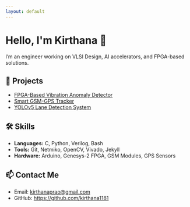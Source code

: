 ```yaml
---
layout: default
---
```


# Hello, I'm Kirthana 👋

I’m an engineer working on VLSI Design, AI accelerators, and FPGA-based solutions.

## 🚀 Projects
- [FPGA-Based Vibration Anomaly Detector](#)
- [Smart GSM-GPS Tracker](#)
- [YOLOv5 Lane Detection System](#)

## 🛠️ Skills

- **Languages:** C, Python, Verilog, Bash
- **Tools:** Git, Netmiko, OpenCV, Vivado, Jekyll
- **Hardware:** Arduino, Genesys-2 FPGA, GSM Modules, GPS Sensors
  

## 📫 Contact Me
- Email: kirthanaprao@gmail.com
- GitHub: https://github.com/kirthana1181
